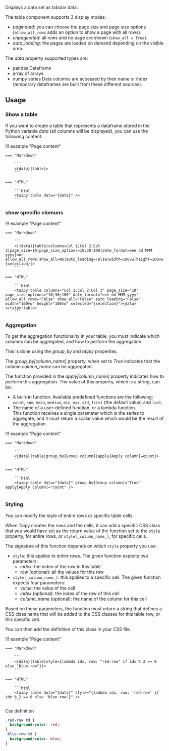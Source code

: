 Displays a data set as tabular data.

The table component supports 3 display modes:
   - _paginated_: you can choose the page size and page size options (`allow_all_rows` adds an option to show a page with all rows).
   - _unpaginated_:  all rows and no page are shown (`show_all = True`).
   - _auto_loading_: the pages are loaded on demand depending on the visible area.

The _data_ property supported types are:
- pandas Dataframe
- array of arrays
- numpy series
Data columns are accessed by their name or index (temporary dataframes are built from these different sources).

## Usage

### Show a table

If you want to create a table that represents a dataframe stored in the Python
variable _data_ (all columns will be displayed), you can use the following content:

!!! example "Page content"

    === "Markdown"

        ```
        <{data}|table|>
        ```
  
    === "HTML"

        ```html
        <taipy:table data="{data}" />
        ```

### show specific clomuns

!!! example "Page content"

    === "Markdown"

        ```
        <|{data}|table|columns=Col 1;Col 2;Col 3|page_size=10|page_size_options=10;30;100|date_format=eee dd MMM yyyy|not allow_all_rows|show_all=No|auto_loading=False|width=100vw|height=100vw|selected={selection}|>
        ```
  
    === "HTML"

        ```html
        <taipy:table columns="Col 1;Col 2;Col 3" page_size="10" page_size_options="10;30;100" date_format="eee dd MMM yyyy" allow_all_rows="False" show_all="False" auto_loading="False" width="100vw" height="100vw" selected="{selection}">{data}</taipy:table>
        ```

### Aggregation

To get the aggregation functionality in your table, you must indicate which columns can be aggregated, and
how to perform the aggregation.

This is done using the _group_by_ and _apply_ properties.

The _group_by[column_name]_ property, when set to _True_ indicates that the column _column_name_ can be
aggregated.

The function provided in the _apply[column_name]_ property indicates how to perform this aggregation.
The value of this property, which is a string, can be:

   - A built-in function. Available predefined functions are the following: `count`, `sum`, `mean`, `median`,
     `min`, `max`, `std`, `first` (the default value) and `last`.
   - The name of a user-defined function, or a lambda function.<br/>
     This function receives a single parameter which is the series to aggregate, and it must return a scalar value which would
     be the result of the aggregation.

!!! example "Page content"

    === "Markdown"

        ```
        <{data}|table|group_by[Group column]|apply[Apply column]=count|>
        ```
  
    === "HTML"

        ```html
        <taipy:table data="{data}" group_by[Group column]="True" apply[Apply column]="count" />
        ```

### Styling

You can modify the style of entire rows or specific table cells.

When Taipy creates the rows and the cells, it can add a specific CSS class that you would have set as the
return value of the function set to the `style` property, for entire rows, or `style[_column_name_]`, for
specific cells.

The signature of this function depends on which `style` property you use:

   - `style`: this applies to entire rows.
     The given function expects two parameters:
     - _index_: the index of the row in this table
     - _row_ (optional): all the values for this row
   - `style[_column_name_]`: this applies to a specific cell.
     The given function expects four parameters:
     - _value_: the value of the cell
     - _index_ (optional): the index of the row of this cell
     - _column_name_ (optional): the name of the column for this cell

Based on these parameters, the function must return a string that defines a CSS class name that will
be added to the CSS classes for this table row, or this specific cell.

You can then add the definition of this class in your CSS file.

!!! example "Page content"

    === "Markdown"

        ```
        <{data}|table|style={lambda idx, row: "red-row" if idx % 2 == 0 else "blue-row"}|>
        ```
  
    === "HTML"

        ```html
        <taipy:table data="{data}" style="{lambda idx, row: 'red-row' if idx % 2 == 0 else 'blue-row'}" />
        ```

Css definition
```css
.red-row td {
  background-color: red;
}
.blue-row td {
  background-color: blue;
}
```

